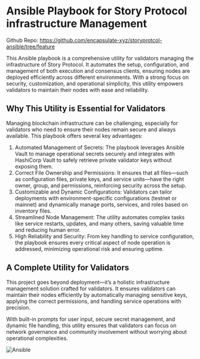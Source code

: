 # Ansible Playbook for Story Protocol infrastructure Management

Github Repo: https://github.com/encapsulate-xyz/storyprotcol-ansible/tree/feature

This Ansible playbook is a comprehensive utility for validators managing the infrastructure of Story Protocol. It automates the setup, configuration, and management of both execution and consensus clients, ensuring nodes are deployed efficiently across different environments. With a strong focus on security, customization, and operational simplicity, this utility empowers validators to maintain their nodes with ease and reliability.

## Why This Utility is Essential for Validators

Managing blockchain infrastructure can be challenging, especially for validators who need to ensure their nodes remain secure and always available. This playbook offers several key advantages:

1.	Automated Management of Secrets: The playbook leverages Ansible Vault to manage operational secrets securely and integrates with HashiCorp Vault to safely retrieve private validator keys without exposing them.
2.	Correct File Ownership and Permissions: It ensures that all files—such as configuration files, private keys, and service units—have the right owner, group, and permissions, reinforcing security across the setup.
3.	Customizable and Dynamic Configurations: Validators can tailor deployments with environment-specific configurations (testnet or mainnet) and dynamically manage ports, services, and roles based on inventory files.
4.	Streamlined Node Management: The utility automates complex tasks like service restarts, updates, and many others, saving valuable time and reducing human error.
5.	High Reliability and Security: From key handling to service configuration, the playbook ensures every critical aspect of node operation is addressed, minimizing operational risk and ensuring uptime.

## A Complete Utility for Validators

This project goes beyond deployment—it’s a holistic infrastructure management solution crafted for validators. It ensures validators can maintain their nodes efficiently by automatically managing sensitive keys, applying the correct permissions, and handling service operations with precision.

With built-in prompts for user input, secure secret management, and dynamic file handling, this utility ensures that validators can focus on network governance and community involvement without worrying about operational complexities.

![Ansible](https://i.ibb.co/6DHhS13/Screenshot-2024-10-20-at-2-06-29-PM.png)
